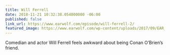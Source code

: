 ```yaml
---
title: Will Ferrell
date: 2018-11-21 10:32:38.054000000 -06:00
published: false
link_url: https://www.earwolf.com/episode/will-ferrell-2/
featured_image: https://www.earwolf.com/wp-content/uploads/2017/09/EAR_COVER_ConanOBrienNeedsAFriend_3000x3000_AC-1024x1024.jpg
---
```


Comedian and actor Will Ferrell feels awkward about being Conan O’Brien’s friend.